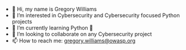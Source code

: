 - 👋 Hi, my name is Gregory Williams
- 👀 I’m interested in Cybersecurity and Cybersecurity focused Python projects
- 🌱 I’m currently learning Python 🐍
- 💞️ I’m looking to collaborate on any Cybersecurity project
- 📫 How to reach me: gregory.williams@owasp.org

<!---
starskee/starskee is a ✨ special ✨ repository because its `README.md` (this file) appears on your GitHub profile.
You can click the Preview link to take a look at your changes.
--->
